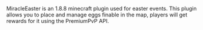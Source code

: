 MiracleEaster is an 1.8.8 minecraft plugin used for easter events.
This plugin allows you to place and manage eggs finable in the map, players will get rewards for it using the PremiumPvP API.
